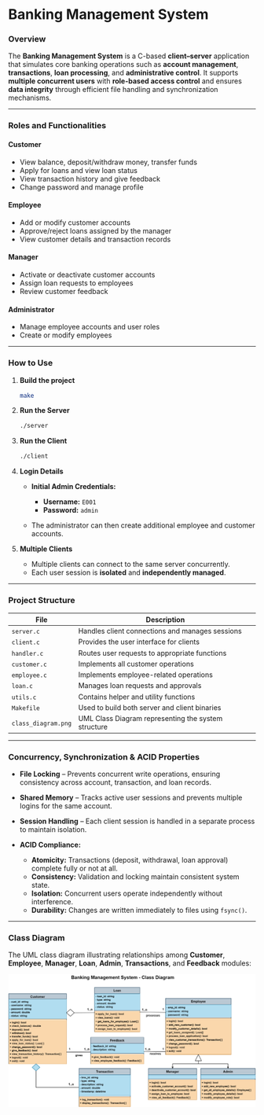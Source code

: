 # **Banking Management System**

### **Overview**

The **Banking Management System** is a C-based **client–server** application that simulates core banking operations such as **account management**, **transactions**, **loan processing**, and **administrative control**.
It supports **multiple concurrent users** with **role-based access control** and ensures **data integrity** through efficient file handling and synchronization mechanisms.

---

### **Roles and Functionalities**

#### Customer

* View balance, deposit/withdraw money, transfer funds
* Apply for loans and view loan status
* View transaction history and give feedback
* Change password and manage profile

#### Employee

* Add or modify customer accounts
* Approve/reject loans assigned by the manager
* View customer details and transaction records

#### Manager

* Activate or deactivate customer accounts
* Assign loan requests to employees
* Review customer feedback

#### Administrator

* Manage employee accounts and user roles
* Create or modify employees

---

### **How to Use**

1. **Build the project**

   ```bash
   make
   ```

2. **Run the Server**

   ```bash
   ./server
   ```

3. **Run the Client**

   ```bash
   ./client
   ```

4. **Login Details**

   * **Initial Admin Credentials:**

     * **Username:** `E001`
     * **Password:** `admin`
   * The administrator can then create additional employee and customer accounts.

5. **Multiple Clients**

   * Multiple clients can connect to the same server concurrently.
   * Each user session is **isolated** and **independently managed**.

---

### **Project Structure**

| File                | Description                                         |
| ------------------- | --------------------------------------------------- |
| `server.c`          | Handles client connections and manages sessions     |
| `client.c`          | Provides the user interface for clients             |
| `handler.c`         | Routes user requests to appropriate functions       |
| `customer.c`        | Implements all customer operations                  |
| `employee.c`        | Implements employee-related operations              |
| `loan.c`            | Manages loan requests and approvals                 |
| `utils.c`           | Contains helper and utility functions               |
| `Makefile`          | Used to build both server and client binaries       |
| `class_diagram.png` | UML Class Diagram representing the system structure |

---

### **Concurrency, Synchronization & ACID Properties**

* **File Locking** – Prevents concurrent write operations, ensuring consistency across account, transaction, and loan records.
* **Shared Memory** – Tracks active user sessions and prevents multiple logins for the same account.
* **Session Handling** – Each client session is handled in a separate process to maintain isolation.
* **ACID Compliance:**

  * **Atomicity:** Transactions (deposit, withdrawal, loan approval) complete fully or not at all.
  * **Consistency:** Validation and locking maintain consistent system state.
  * **Isolation:** Concurrent users operate independently without interference.
  * **Durability:** Changes are written immediately to files using `fsync()`.

---

### **Class Diagram**

The UML class diagram illustrating relationships among **Customer**, **Employee**, **Manager**, **Loan**, **Admin**, **Transactions**, and **Feedback** modules:

<p align="center"> <img src="class_diagram.png" alt="Class Diagram" width="700"> </p>

